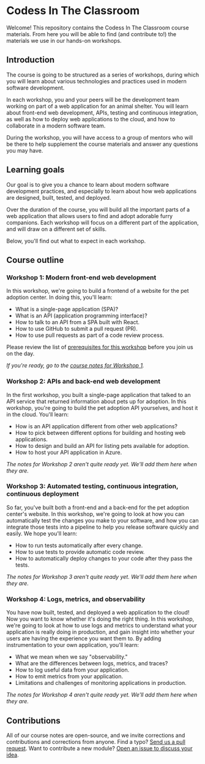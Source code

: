 # Codess In The Classroom

Welcome! This repository contains the Codess In The Classroom course
materials. From here you will be able to find (and contribute to!) the
materials we use in our hands-on workshops.

## Introduction

The course is going to be structured as a series of workshops, during which
you will learn about various technologies and practices used in modern
software development.

In each workshop, you and your peers will be the development team working on
part of a web application for an animal shelter. You will learn about
front-end web development, APIs, testing and continuous integration, as well
as how to deploy web applications to the cloud, and how to collaborate in a
modern software team.

During the workshop, you will have access to a group of mentors who will be
there to help supplement the course materials and answer any questions you
may have.

## Learning goals

Our goal is to give you a chance to learn about modern software development
practices, and especially to learn about how web applications are designed,
built, tested, and deployed.

Over the duration of the course, you will build all the important parts of a
web application that allows users to find and adopt adorable furry
companions. Each workshop will focus on a different part of the application,
and will draw on a different set of skills.

Below, you'll find out what to expect in each workshop.

## Course outline

### Workshop 1: Modern front-end web development

In this workshop, we're going to build a frontend of a website for the pet
adoption center. In doing this, you'll learn:

- What is a single-page application (SPA)?
- What is an API (application programming interface)?
- How to talk to an API from a SPA built with React.
- How to use GitHub to submit a pull request (PR).
- How to use pull requests as part of a code review process.

Please review the list of [prerequisites for this
workshop](./workshop-prerequisites.md) before you join us on the day.

_If you're ready, go to the [course notes for Workshop 1](./workshop1/00-index.md)._

### Workshop 2: APIs and back-end web development

In the first workshop, you built a single-page application that talked to an
API service that returned information about pets up for adoption. In this
workshop, you're going to build the pet adoption API yourselves, and host it
in the cloud. You'll learn:

- How is an API application different from other web applications?
- How to pick between different options for building and hosting web applications.
- How to design and build an API for listing pets available for adoption.
- How to host your API application in Azure.

_The notes for Workshop 2 aren't quite ready yet. We'll add them here when
they are._

### Workshop 3: Automated testing, continuous integration, continuous deployment

So far, you've built both a front-end and a back-end for the pet adoption
center's website. In this workshop, we're going to look at how you can
automatically test the changes you make to your software, and how you can
integrate those tests into a pipeline to help you release software quickly
and easily. We hope you'll learn:

- How to run tests automatically after every change.
- How to use tests to provide automatic code review.
- How to automatically deploy changes to your code after they pass the tests.

_The notes for Workshop 3 aren't quite ready yet. We'll add them here when
they are._

### Workshop 4: Logs, metrics, and observability

You have now built, tested, and deployed a web application to the cloud! Now
you want to know whether it's doing the right thing. In this workshop, we're
going to look at how to use logs and metrics to understand what your
application is really doing in production, and gain insight into whether your
users are having the experience you want them to. By adding instrumentation
to your own application, you'll learn:

- What we mean when we say "observability."
- What are the differences between logs, metrics, and traces?
- How to log useful data from your application.
- How to emit metrics from your application.
- Limitations and challenges of monitoring applications in production.

_The notes for Workshop 4 aren't quite ready yet. We'll add them here when
they are._

## Contributions

All of our course notes are open-source, and we invite corrections and
contributions and corrections from anyone. Find a typo? [Send us a pull
request](https://github.com/codessintheclassroom/classroom-material/pull/new).
Want to contribute a new module? [Open an issue to discuss your
idea](https://github.com/codessintheclassroom/classroom-material/issues/new).